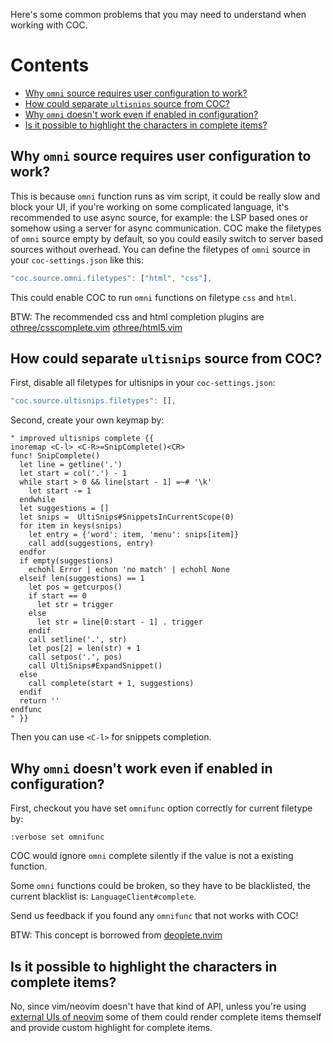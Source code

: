 Here's some common problems that you may need to understand when working with COC.

# Contents

* [Why `omni` source requires user configuration to work?](#why-omni-source-requires-user-configuration-to-work)
* [How could separate `ultisnips` source from COC?](#how-could-separate-ultisnips-source-from-coc)
* [Why `omni` doesn't work even if enabled in configuration?](#why-omni-doesnt-work-even-if-enabled-in-configuration)
* [Is it possible to highlight the characters in complete items?](#is-it-possible-to-highlight-the-characters-in-complete-items)


## Why `omni` source requires user configuration to work?

This is because `omni` function runs as vim script, it could be really slow and block your UI, if you're working on some complicated language, it's recommended to use async source, for example: the LSP based ones or somehow using a server for async communication. COC make the filetypes of `omni` source empty by default, so you could easily switch to server based sources without overhead. You can define the filetypes of `omni` source in your `coc-settings.json` like this:

``` js
"coc.source.omni.filetypes": ["html", "css"],
``` 
This could enable COC to run `omni` functions on filetype `css` and `html`.

BTW: The recommended css and html completion plugins are [othree/csscomplete.vim](https://github.com/othree/csscomplete.vim) [othree/html5.vim](https://github.com/othree/html5.vim)

## How could separate `ultisnips` source from COC?

First, disable all filetypes for ultisnips in your `coc-settings.json`:

``` js
"coc.source.ultisnips.filetypes": [],
```
Second, create your own keymap by:

``` vim
" improved ultisnips complete {{
inoremap <C-l> <C-R>=SnipComplete()<CR>
func! SnipComplete()
  let line = getline('.')
  let start = col('.') - 1
  while start > 0 && line[start - 1] =~# '\k'
    let start -= 1
  endwhile
  let suggestions = []
  let snips =  UltiSnips#SnippetsInCurrentScope(0)
  for item in keys(snips)
    let entry = {'word': item, 'menu': snips[item]}
    call add(suggestions, entry)
  endfor
  if empty(suggestions)
    echohl Error | echon 'no match' | echohl None
  elseif len(suggestions) == 1
    let pos = getcurpos()
    if start == 0
      let str = trigger
    else
      let str = line[0:start - 1] . trigger
    endif
    call setline('.', str)
    let pos[2] = len(str) + 1
    call setpos('.', pos)
    call UltiSnips#ExpandSnippet()
  else
    call complete(start + 1, suggestions)
  endif
  return ''
endfunc
" }}
```
Then you can use `<C-l>` for snippets completion.

## Why `omni` doesn't work even if enabled in configuration?

First, checkout you have set `omnifunc` option correctly for current filetype by:

``` vim
:verbose set omnifunc
```
COC would ignore `omni` complete silently if the value is not a existing function.

Some `omni` functions could be broken, so they have to be blacklisted, the current blacklist is: `LanguageClient#complete`.

Send us feedback if you found any `omnifunc` that not works with COC!

BTW: This concept is borrowed from [deoplete.nvim](https://github.com/Shougo/deoplete.nvim/blob/5d78e1a75d36a719f1f66ee78c635ea05df72b8c/rplugin/python3/deoplete/source/omni.py#L63)

## Is it possible to highlight the characters in complete items?

No, since vim/neovim doesn't have that kind of API, unless you're using [external UIs of neovim](https://github.com/neovim/neovim/wiki/Related-projects#gui) some of them could render complete items themself and provide custom highlight for complete items. 